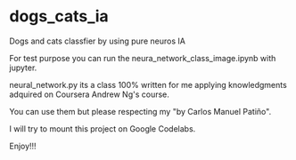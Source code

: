 # dogs_cats_ia
Dogs and cats classfier by using pure neuros IA

For test purpose you can run the neura_network_class_image.ipynb with jupyter.

neural_network.py its a class 100% written for me applying knowledgments adquired on Coursera Andrew Ng's course.

You can use them but please respecting my "by Carlos Manuel Patiño".

I will try to mount this project on Google Codelabs.

Enjoy!!!
